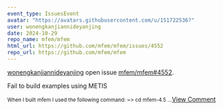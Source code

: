 ```yaml
---
event_type: IssuesEvent
avatar: "https://avatars.githubusercontent.com/u/151722536?"
user: wonengkanjiannideyanjing
date: 2024-10-29
repo_name: mfem/mfem
html_url: https://github.com/mfem/mfem/issues/4552
repo_url: https://github.com/mfem/mfem
---
```


<a href='https://github.com/wonengkanjiannideyanjing' target='_blank'>wonengkanjiannideyanjing</a> open issue <a href='https://github.com/mfem/mfem/issues/4552' target='_blank'>mfem/mfem#4552</a>.

<p>Fail to build examples using METIS</p><small>When I built mfem I used the following command: ~> cd mfem-4.5...</small><a href='https://github.com/mfem/mfem/issues/4552' target='_blank'>View Comment</a>